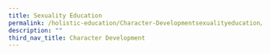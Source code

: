 ```yaml
---
title: Sexuality Education
permalink: /holistic-education/Character-Developmentsexualityeducation/
description: ""
third_nav_title: Character Development
---
```

